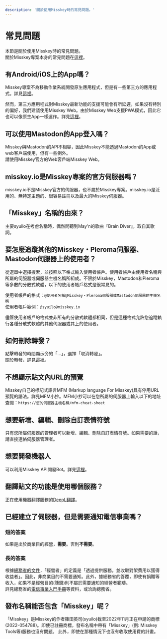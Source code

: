 ```yaml
---
description: '關於使用Misskey時的常見問題。'
---
```


# 常見問題
本節是關於使用Misskey時的常見問題。<br>
關於Misskey專案本身的常見問題在[這裡](../misskey#%E3%82%88%E3%81%8F%E3%81%82%E3%82%8B%E8%B3%AA%E5%95%8F)。

## 有Android/iOS上的App嗎？
Misskey專案不為移動作業系統開發原生應用程式，但是有一些第三方的應用程式。詳見[這裡](./apps)。<br>

然而，第三方應用程式對Misskey最新功能的支援可能會有所延遲，如果沒有特別的偏好，我們建議使用Misskey Web。由於Misskey Web支援PWA模式，因此它也可以像原生App一樣運作。詳見[這裡](todo)。

## 可以使用Mastodon的App登入嗎？
Misskey與Mastodon的API不相容，因此Misskey不能透過Mastodon的App或web客戶端使用，但有一些例外。<br>
請使用Misskey官方的Web客戶端Misskey Web。

## misskey.io是Misskey專案的官方伺服器嗎？
misskey.io不是Misskey官方的伺服器，也不屬於Misskey專案。misskey.io是泛用的、無特定主題的、很容易註冊以及最大的Misskey伺服器。

## 「Misskey」名稱的由來？
主要syuilo在考慮名稱時，偶然間聽到May'n的歌曲『Brain Diver』，取自其歌詞。

## 要怎麼追蹤其他的Misskey・Pleroma伺服器、Mastodon伺服器上的使用者？
從選單中選擇搜索，並按照以下格式輸入使用者帳戶。使用者帳戶由使用者名稱與所屬的伺服器或伺服器主機名稱所組成。不限於Misskey，Mastodon和Pleroma等多數的分散式軟體，以下的使用者帳戶格式是很常見的。<br>

使用者帳戶的格式：`@使用者名稱@Misskey・Pleroma伺服器或Mastodon伺服器的主機名稱`<br>
使用者帳戶範例：`@syuilo@misskey.io`<br>

儘管使用者帳戶的格式並非所有的分散式軟體都相同，但是這種格式允許您追蹤執行各種分散式軟體的其他伺服器或其上的使用者。

## 如何刪除轉發？
點擊轉發的時間顯示旁的「...」，選擇「取消轉發」。<br>
關於轉發，詳見[這裡](../docs/features/note.html#renote)。

## 不想顯示貼文內URL的預覽
Misskey自己的標記式語言MFM (Markup language For Misskey)具有停用URL預覽的語法。詳見MFM小抄。MFM小抄可以在您所屬的伺服器上輸入以下的地址查閱：`https://您的伺服器主機名稱/mfm-cheat-sheet`

## 想要新增、編輯、刪除自訂表情符號
只有您所屬伺服器的管理者可以新增、編輯、刪除自訂表情符號。如果需要的話，請直接連絡伺服器管理者。

## 想要開發機器人
可以利用Misskey API開發Bot。詳見[這裡](../docs/api)。

## 翻譯貼文的功能是使用哪個服務？
正在使用機器翻譯服務的[DeepL翻譯](https://www.deepl.com/)。

## 已經建立了伺服器，但是需要通知電信事業嗎？
### 短的答案
如果是出於商業目的經營，**需要**。否則**不需要**。

### 長的答案
根據[總務省的文件](https://www.soumu.go.jp/main_content/000477428.pdf)，「經營者」的定義是「透過提供服務，並收取對架費用以獲得收益者」。因此，非商業目的不需要通知。此外，據總務省的答覆，即使有捐贈等收入，如果不是經營目的(賺錢)則不屬於需要通知的經營者範疇。<br>
詳見總務省的[電信事業入門手冊](https://www.soumu.go.jp/main_content/000477428.pdf)等資料，或洽詢總務省。

## 發布名稱能否包含「Misskey」呢？
「Misskey」是Misskey的作者篠田英司(syuilo)截至2022年11月正在申請的商標(2022-054788)。即使已註冊商標，發布名稱中帶有「Misskey」(例: Misskey Tools等)服務也沒有問題。
此外，即使在那種情況下也沒有收取使用費的計畫。
